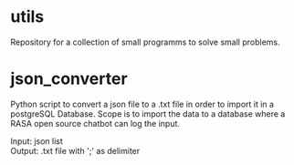 # utils

Repository for a collection of small programms to solve small problems.

# json_converter

Python script to convert a json file to a .txt file in order to import it in a postgreSQL Database. 
Scope is to import the data to a database where a RASA open source chatbot can log the input.

Input: json list <br>
Output: .txt file with ';' as delimiter
